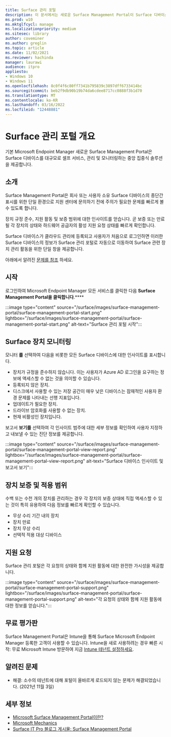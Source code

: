 ```yaml
---
title: Surface 관리 포털
description: 이 문서에서는 새로운 Surface Management Portal이 Surface 디바이스를 대규모로 자체 서비스, 관리 및 모니터링하는 중앙 집중식 솔루션을 제공하는 방법을 설명합니다.
ms.prod: w10
ms.mktglfcycl: manage
ms.localizationpriority: medium
ms.sitesec: library
author: coveminer
ms.author: greglin
ms.topic: article
ms.date: 11/02/2021
ms.reviewer: hachinda
manager: laurawi
audience: itpro
appliesto:
- Windows 10
- Windows 11
ms.openlocfilehash: 8c0f4f6c80ff7341b795839c3897dff6733414bc
ms.sourcegitcommit: beb2f9db90b19b74da6cdee8717cc0888f3b1d70
ms.translationtype: MT
ms.contentlocale: ko-KR
ms.lasthandoff: 03/16/2022
ms.locfileid: "12448881"
---
```

# <a name="surface-management-portal-overview"></a>Surface 관리 포털 개요

기본 Microsoft Endpoint Manager 새로운 Surface Management Portal은 Surface 디바이스를 대규모로 셀프 서비스, 관리 및 모니터링하는 중앙 집중식 솔루션을 제공합니다.

## <a name="introduction"></a>소개

Surface Management Portal은 회사 또는 사용자 소유 Surface 디바이스의 종단간 표시를 위한 단일 환경으로 지원 센터에 문의하기 전에 주의가 필요한 문제를 빠르게 볼 수 있도록 합니다.

장치 규정 준수, 지원 활동 및 보증 범위에 대한 인사이트를 얻습니다. 곧 보증 또는 만료될 각 장치의 상태와 하드웨어 공급자의 활성 지원 요청 상태를 빠르게 확인합니다.

Surface 디바이스가 클라우드 관리에 등록되고 사용자가 처음으로 로그인하면 이러한 Surface 디바이스의 정보가 Surface 관리 포털로 자동으로 이동하여 Surface 관련 장치 관리 활동을 위한 단일 창을 제공합니다.

아래에서 알려진 [문제를 참조](#known-issues) 하세요. 

## <a name="get-started"></a>시작

로그인하여 Microsoft Endpoint Manager 모든 서비스를 클릭한 다음 **Surface Management Portal을 클릭합니다**.****

:::image type="content" source="/surface/images/surface-management-portal/surface-management-portal-start.png" lightbox="/surface/images/surface-management-portal/surface-management-portal-start.png" alt-text="Surface 관리 포털 시작":::

## <a name="monitor-surface-devices"></a>Surface 장치 모니터링

모니터 **를** 선택하여 다음을 비롯한 모든 Surface 디바이스에 대한 인사이트를 표시합니다.

- 장치가 규정을 준수하지 않습니다. 이는 사용자가 Azure AD 로그인을 요구하는 정보에 액세스할 수 없는 것을 의미할 수 있습니다.
- 등록되지 않은 장치.
- 디스크에서 사용할 수 있는 저장 공간이 매우 낮은 디바이스는 잠재적인 사용자 환경 문제를 나타내는 선행 지표입니다.
- 업데이트가 필요한 장치.
- 드라이브 암호화를 사용할 수 없는 장치.
- 현재 비활성인 장치입니다.

보고서 **보기를** 선택하여 각 인사이트 범주에 대한 세부 정보를 확인하여 사용자 지정하고 내보낼 수 있는 진단 정보를 제공합니다.

:::image type="content" source="/surface/images/surface-management-portal/surface-management-portal-view-report.png" lightbox="/surface/images/surface-management-portal/surface-management-portal-view-report.png" alt-text="Surface 디바이스 인사이트 및 보고서 보기":::

## <a name="device-warranty-and-coverage"></a>장치 보증 및 적용 범위

수백 또는 수천 개의 장치를 관리하는 경우 각 장치의 보증 상태에 직접 액세스할 수 있는 것이 특히 유용하여 다음 정보를 빠르게 확인할 수 있습니다.

- 무상 수리 기간 내의 장치
- 장치 만료
- 장치 무상 수리
- 선택적 적용 대상 디바이스

## <a name="support-requests"></a>지원 요청

Surface 관리 포털은 각 요청의 상태와 함께 지원 활동에 대한 완전한 가시성을 제공합니다.

:::image type="content" source="/surface/images/surface-management-portal/surface-management-portal-support.png" lightbox="/surface/images/surface-management-portal/surface-management-portal-support.png" alt-text="각 요청의 상태와 함께 지원 활동에 대한 정보를 얻습니다.":::

## <a name="try-for-free"></a>무료 평가판

Surface Management Portal은 Intune을 통해 Surface Microsoft Endpoint Manager 등록한 고객이 사용할 수 있습니다. Intune을 새로 사용하려는 경우 빠른 시작: 무료 Microsoft Intune 방문하여 지금 [Intune 테넌트 설정하세요](/mem/intune/fundamentals/free-trial-sign-up).

## <a name="known-issues"></a>알려진 문제

- 해결: 소수의 테넌트에 대해 포털이 올바르게 로드되지 않는 문제가 해결되었습니다. (2021년 11월 3일)

## <a name="learn-more"></a>세부 정보

- [Microsoft Surface Management Portal이란?](/mem/intune/fundamentals/surface-management-portal?)
- [Microsoft Mechanics](https://youtu.be/_MmutkqNudk)
- [Surface IT Pro 블로그 게시물: Surface Management Portal](https://techcommunity.microsoft.com/t5/surface-it-pro-blog/surface-management-portal/ba-p/1419017)
